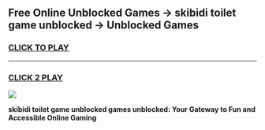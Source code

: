 
## Free Online Unblocked Games → skibidi toilet game unblocked → Unblocked Games
<h3>
<a href="https://premium.freeplayer.one?title=skibidi_toilet_game_unblocked&ref=21F">CLICK TO PLAY</a></h3>
<hr>

<h3>
<a href="https://premium.freeplayer.one?title=skibidi_toilet_game_unblocked&ref=21F">CLICK 2 PLAY</a>
  
</h3>

<a href="https://premium.freeplayer.one?title=skibidi_toilet_game_unblocked&ref=21F/"><img src="https://clearcache.store/games.png"></a>


**skibidi toilet game unblocked games unblocked: Your Gateway to Fun and Accessible Online Gaming**
